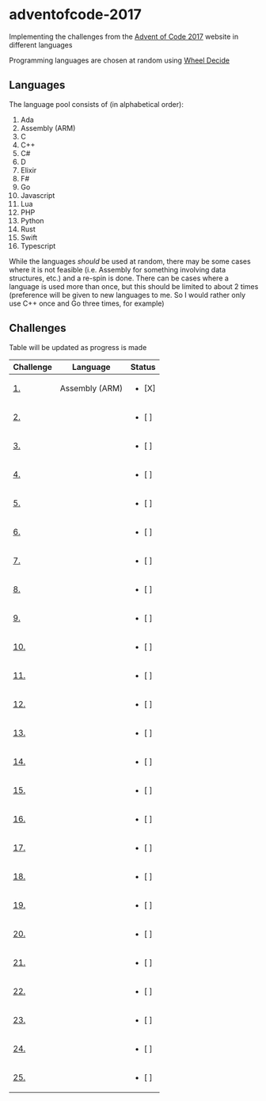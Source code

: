 # adventofcode-2017
Implementing the challenges from the [Advent of Code 2017](https://adventofcode.com/2017) website in different languages

Programming languages are chosen at random using [Wheel Decide](https://wheeldecide.com/index.php?c1=C&c2=C%2B%2B&c3=D&c4=F%23&c5=Elixir&c6=Rust&c7=Go&c8=Python&c9=PHP&c10=Javascript&c11=Typescript&c12=Assembly+%28ARM%29&c13=C%23&c14=Swift&c15=Ada&c16=Lua&col=pastel&t=Programming+Languages&time=5&width=500)

## Languages

The language pool consists of (in alphabetical order):

1. Ada
2. Assembly (ARM)
3. C
4. C++
5. C#
6. D
7. Elixir
8. F#
9. Go
10. Javascript
11. Lua
12. PHP
13. Python
14. Rust
15. Swift
16. Typescript

While the languages _should_ be used at random, there may be some cases where it is not feasible (i.e. Assembly for something involving data structures, etc.) and a re-spin is done. There can be cases where a language is used more than once, but this should be limited to about 2 times (preference will be given to new languages to me. So I would rather only use C++ once and Go three times, for example)

## Challenges

Table will be updated as progress is made

| Challenge | Language | Status |
| ----- | ----- | ----- |
| [1.](https://adventofcode.com/2017/day/1) | Assembly (ARM) | <ul><li>[X] </li></ul> |
| [2.](https://adventofcode.com/2017/day/2) | | <ul><li>[ ] </li></ul> |
| [3.](https://adventofcode.com/2017/day/3) | | <ul><li>[ ] </li></ul> |
| [4.](https://adventofcode.com/2017/day/4) | | <ul><li>[ ] </li></ul> |
| [5.](https://adventofcode.com/2017/day/5) | | <ul><li>[ ] </li></ul> |
| [6.](https://adventofcode.com/2017/day/6) | | <ul><li>[ ] </li></ul> |
| [7.](https://adventofcode.com/2017/day/7) | | <ul><li>[ ] </li></ul> |
| [8.](https://adventofcode.com/2017/day/8) | | <ul><li>[ ] </li></ul> |
| [9.](https://adventofcode.com/2017/day/9) | | <ul><li>[ ] </li></ul> |
| [10.](https://adventofcode.com/2017/day/10) | | <ul><li>[ ] </li></ul> |
| [11.](https://adventofcode.com/2017/day/11) | | <ul><li>[ ] </li></ul> |
| [12.](https://adventofcode.com/2017/day/12) | | <ul><li>[ ] </li></ul> |
| [13.](https://adventofcode.com/2017/day/13) | | <ul><li>[ ] </li></ul> |
| [14.](https://adventofcode.com/2017/day/14) | | <ul><li>[ ] </li></ul> |
| [15.](https://adventofcode.com/2017/day/15) | | <ul><li>[ ] </li></ul> |
| [16.](https://adventofcode.com/2017/day/16) | | <ul><li>[ ] </li></ul> |
| [17.](https://adventofcode.com/2017/day/17) | | <ul><li>[ ] </li></ul> |
| [18.](https://adventofcode.com/2017/day/18) | | <ul><li>[ ] </li></ul> |
| [19.](https://adventofcode.com/2017/day/19) | | <ul><li>[ ] </li></ul> |
| [20.](https://adventofcode.com/2017/day/20) | | <ul><li>[ ] </li></ul> |
| [21.](https://adventofcode.com/2017/day/21) | | <ul><li>[ ] </li></ul> |
| [22.](https://adventofcode.com/2017/day/22) | | <ul><li>[ ] </li></ul> |
| [23.](https://adventofcode.com/2017/day/23) | | <ul><li>[ ] </li></ul> |
| [24.](https://adventofcode.com/2017/day/24) | | <ul><li>[ ] </li></ul> |
| [25.](https://adventofcode.com/2017/day/25) | | <ul><li>[ ] </li></ul> |
